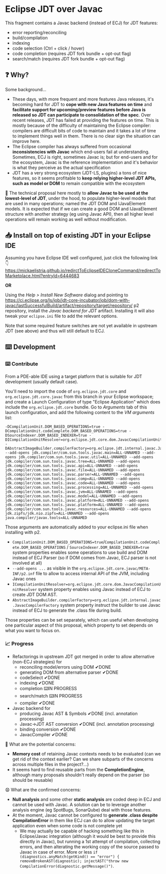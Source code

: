 # Eclipse JDT over Javac

This fragment contains a Javac backend (instead of ECJ) for JDT features:
* error reporting/reconciling
* build/compilation
* indexing
* code selection (Ctrl + click / hover)
* code completion (requires JDT fork bundle + opt-out flag)
* search/match (requires JDT fork bundle + opt-out flag)

## ❓ Why?

Some background...
* These days, with more frequent and more features Java releases, it's becoming hard for JDT to **cope with new Java features on time** and **facilitate support for upcoming/preview features before Java is released so JDT can participate to consolidation of the spec**. Over recent releases, JDT has failed at providing the features on time. This is mostly because of the difficulty of maintaining the Eclipse compiler: compilers are difficult bits of code to maintain and it takes a lot of time to implement things well in them. There is no clear sign the situation can improve here.
* The Eclipse compiler has always suffered from occasional **inconsistencies with Javac** which end-users fail at understanding. Sometimes, ECJ is right, sometimes Javac is; but for end-users and for the ecosystem, Javac is the reference implementation and it's behavior is what they perceive as the actual specification
* JDT has a very strong ecosystem (JDT-LS, plugins) a tons of nice features, so it seems profitable to **keep relying higher-level JDT APIs, such as model or DOM** to remain compatible with the ecosystem

🎯 The technical proposal here mostly to **allow Javac to be used at the lowest-level of JDT**, under the hood, to populate higher-level models that are used in many operations; named the JDT DOM and IJavaElement models. It is expected that if we can create a good DOM and IJavaElement structure with another strategy (eg using Javac API), then all higher level operations will remain working as well without modification.

## 📥 Install on top of existing JDT in your Eclipse IDE

Assuming you have Eclipse IDE well configured, just click the following link 👇 https://mickaelistria.github.io/redirctToEclipseIDECloneCommand/redirectToMarketplace.html?entryId=6444683

**OR**

Using the _Help > Install New Software_ dialog and pointing to https://ci.eclipse.org/ls/job/jdt-core-incubator/job/dom-with-javac/lastSuccessfulBuild/artifact/repository/target/repository/ p2 repository,
install the _Javac backend for JDT_ artifact. Installing it will also tweak your `eclipse.ini` file to add the relevant options.

Note that some required feature switches are not yet available in upstream JDT (see above) and thus will still default to ECJ.

## ⌨️ Development

### ⌨️ Contribute

From a PDE-able IDE using a target platform that is suitable for JDT development (usually default case).

You'll need to import the code of `org.eclipse.jdt.core` and `org.eclipse.jdt.core.javac` from this branch in your Eclipse workspace; and create a Launch Configuration of type "Eclipse Application" which does include the `org.eclipse.jdt.core` bundle. Go to _Arguments_ tab of this launch configuration, and add the following content to the _VM arguments_ list:

```
-DCompilationUnit.DOM_BASED_OPERATIONS=true -DCompilationUnit.codeComplete.DOM_BASED_OPERATIONS=true -DSourceIndexer.DOM_BASED_INDEXER=true -DICompilationUnitResolver=org.eclipse.jdt.core.dom.JavacCompilationUnitResolver -DAbstractImageBuilder.compilerFactory=org.eclipse.jdt.internal.javac.JavacCompilerFactory
--add-opens jdk.compiler/com.sun.tools.javac.main=ALL-UNNAMED --add-opens jdk.compiler/com.sun.tools.javac.util=ALL-UNNAMED --add-opens jdk.compiler/com.sun.tools.javac.tree=ALL-UNNAMED --add-opens jdk.compiler/com.sun.tools.javac.api=ALL-UNNAMED --add-opens jdk.compiler/com.sun.tools.javac.file=ALL-UNNAMED --add-opens jdk.compiler/com.sun.tools.javac.parser=ALL-UNNAMED --add-opens jdk.compiler/com.sun.tools.javac.comp=ALL-UNNAMED --add-opens jdk.compiler/com.sun.tools.javac.code=ALL-UNNAMED --add-opens jdk.compiler/com.sun.tools.javac.processing=ALL-UNNAMED --add-opens jdk.compiler/com.sun.tools.javac.jvm=ALL-UNNAMED --add-opens jdk.compiler/com.sun.tools.javac.model=ALL-UNNAMED --add-opens jdk.compiler/com.sun.tools.javac.platform=ALL-UNNAMED --add-opens jdk.compiler/com.sun.tools.javac.platform=ALL-UNNAMED --add-opens jdk.compiler/com.sun.tools.javac.resources=ALL-UNNAMED --add-opens jdk.zipfs/jdk.nio.zipfs=ALL-UNNAMED --add-opens java.compiler/javax.tools=ALL-UNNAMED
```

Those arguments are automatically added to your eclipse.ini file when installing with p2.

* `CompilationUnit.DOM_BASED_OPERATIONS=true`/`CompilationUnit.codeComplete.DOM_BASED_OPERATIONS` / `SourceIndexer.DOM_BASED_INDEXER=true` system properties enables some operations to use build and DOM instead of ECJ Parser (so if DOM comes from Javac, ECJ parser is not involved at all)
* `--add-opens ...` as visible in the `org.eclipse.jdt.core.javac/META-INF/p2.inf` file to allow to access internal API of the JVM, including Javac ones
* `ICompilationUnitResolver=org.eclipse.jdt.core.dom.JavacCompilationUnitResolver` system property enables using Javac instead of ECJ to create JDT DOM AST.
* `AbstractImageBuilder.compilerFactory=org.eclipse.jdt.internal.javac.JavacCompilerFactory` system property instruct the builder to use Javac instead of ECJ to generate the .class file during build.

Those properties can be set separately, which can useful when developing one particular aspect of this proposal, which property to set depends on what you want to focus on.

### 📈 Progress

* Refactorings in upstream JDT got merged in order to allow alternative (non-ECJ strategies) for
  * reconciling model/errors using DOM ✔DONE
  * generating DOM from alternative parser ✔DONE
  * codeSelect ✔DONE
  * indexing ✔DONE
  * completion ⌨️IN PROGRESS
  * search/match ⌨️IN PROGRESS
  * compiler ✔DONE
* Javac backend for
  * producing Javac AST & Symbols ✔DONE (incl. annotation processing)
  * Javac->JDT AST conversion ✔DONE (incl. annotation processing)
  * binding conversion ✔DONE
  * JavacCompiler ✔DONE


🤔 What are the potential concerns:
* **Memory cost** of retaining Javac contexts needs to be evaluated (can we get rid of the context earlier? Can we share subparts of the concerns across multiple files in the project?...)
* It seems hard to find reusable parts from the **CompletionEngine**, although many proposals shouldn't really depend on the parser (so should be reusable)


😧 What are the confirmed concerns:
* **Null analysis** and some other **static analysis** are coded deep in ECJ and cannot be used with Javac. A solution can be to leverage another analysis engine (eg SpotBugs, SonarQube) deal with those features.
* At the moment, Javac cannot be configured to **generate .class despite CompilationError** in them like ECJ can do to allow updating the target application even when some code is not complete yet
  * We may actually be capable of hacking something like this in Eclipse/Javac integration (although it would be best to provide this directly in Javac), but running a 1st attempt of compilation, collecting errors, and then alterating the working copy of the source passed to Javac in case of error. More or less `if (diagnostics.anyMatch(getKind() == "error") { removeBrokenAST(diagnostic); injectAST("throw new CompilationError(diagnostic.getMessage()")`.
